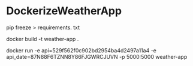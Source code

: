 # DockerizeWeatherApp

pip freeze > requirements. txt

docker build -t weather-app .

docker run -e api=529f562f0c902bd2954ba4d2497a11a4 -e api_date=87N88F6TZNN8Y86FJGWRCJUVN -p 5000:5000 weather-app
